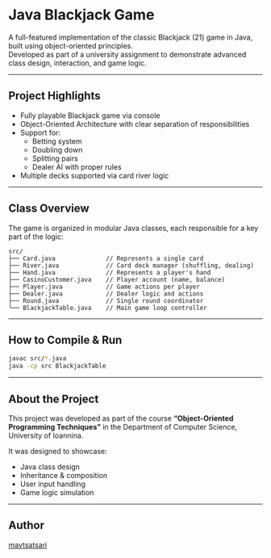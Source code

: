 # Java Blackjack Game

A full-featured implementation of the classic Blackjack (21) game in Java, built using object-oriented principles.  
Developed as part of a university assignment to demonstrate advanced class design, interaction, and game logic.

---

##  Project Highlights

- Fully playable Blackjack game via console
- Object-Oriented Architecture with clear separation of responsibilities
- Support for:
  - Betting system
  - Doubling down
  - Splitting pairs
  - Dealer AI with proper rules
- Multiple decks supported via card river logic

---

##  Class Overview

The game is organized in modular Java classes, each responsible for a key part of the logic:

```
src/
├── Card.java              // Represents a single card
├── River.java             // Card deck manager (shuffling, dealing)
├── Hand.java              // Represents a player's hand
├── CasinoCustomer.java    // Player account (name, balance)
├── Player.java            // Game actions per player
├── Dealer.java            // Dealer logic and actions
├── Round.java             // Single round coordinator
└── BlackjackTable.java    // Main game loop controller
```

---

##  How to Compile & Run

```bash
javac src/*.java
java -cp src BlackjackTable
```

---

##  About the Project

This project was developed as part of the course **“Object-Oriented Programming Techniques”** in the Department of Computer Science, University of Ioannina.

It was designed to showcase:
- Java class design
- Inheritance & composition
- User input handling
- Game logic simulation

---

## Author

[maytsatsari](https://github.com/maytsatsari)
